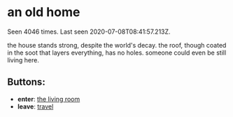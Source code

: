 # an old home

Seen 4046 times. Last seen 2020-07-08T08:41:57.213Z.

the house stands strong, despite the world's decay. the roof, though coated in the soot that layers everything, has no holes. someone could even be still living here.

## Buttons:

- **enter**: [the living room](the-living-room-Ndng1cc.md)
- **leave**: [travel](travel-travel.md)